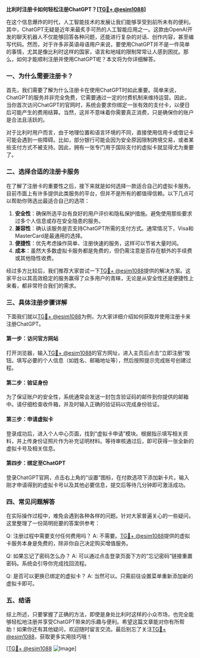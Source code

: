 **比利时注册卡如何轻松注册ChatGPT？[[TG💪+ @esim1088](https://t.me/s/esim1088)]**

在这个信息爆炸的时代，人工智能技术的发展让我们能够享受到前所未有的便利。其中，ChatGPT无疑是近年来最炙手可热的人工智能应用之一。这款由OpenAI开发的聊天机器人不仅能够回答各种问题，还能进行复杂的对话、创作内容，甚至编写代码。然而，对于许多非英语母语用户来说，要使用ChatGPT并不是一件简单的事情，尤其是像比利时这样的国家，语言和地域的限制常常让人感到困扰。那么，如何才能顺利注册并使用ChatGPT呢？本文将为你详细解答。

### 一、为什么需要注册卡？

首先，我们需要了解为什么注册卡在使用ChatGPT时如此重要。简单来说，ChatGPT的服务并非完全免费，它需要通过一定的付费机制来维持运营。因此，当你首次访问ChatGPT的官网时，系统会要求你绑定一张有效的支付卡，以便日后可能产生的费用结算。当然，这并不意味着你需要真正消费，只是确保你的账户是合法且活跃的。

对于比利时用户而言，由于地理位置和语言环境的不同，直接使用信用卡或借记卡可能会遇到一些障碍。比如，部分银行可能会因为安全原因限制跨境交易，或者某些支付方式不被支持。因此，拥有一张专门用于国际支付的虚拟卡就显得尤为重要了。

### 二、选择合适的注册卡服务

在了解了注册卡的重要性之后，接下来就是如何选择一款适合自己的虚拟卡服务。目前市面上有许多提供此类服务的平台，但并不是所有的都值得信赖。以下几点可以帮助你筛选出最适合自己的选项：

1. **安全性**：确保所选平台有良好的用户评价和隐私保护措施。避免使用那些要求过多个人信息或存在安全隐患的服务。
2. **兼容性**：确认该服务是否支持ChatGPT所需的支付方式。通常情况下，Visa和MasterCard是最通用的选择。
3. **便捷性**：优先考虑操作简单、注册快速的服务，这样可以节省大量时间。
4. **成本**：虽然大多数虚拟卡服务都是免费的，但仍需注意是否存在额外的手续费或其他隐性收费。

经过多方比较后，我们推荐大家尝试一下[TG💪+ @esim1088](https://t.me/s/esim1088)提供的解决方案。这家平台以其高效稳定的服务赢得了众多用户的青睐，无论是从安全性还是便捷性上来看，都非常符合我们的需求。

### 三、具体注册步骤详解

下面我们就以[TG💪+ @esim1088](https://t.me/s/esim1088)为例，为大家详细介绍如何获取并使用注册卡来注册ChatGPT。

#### 第一步：访问官方网站
打开浏览器，输入[TG💪+ @esim1088](https://t.me/s/esim1088)的官方网址，进入主页后点击“立即注册”按钮。填写必要的个人信息（如姓名、邮箱地址等），然后按照提示完成账号创建过程。

#### 第二步：验证身份
为了保证账户的安全性，系统通常会发送一封包含验证码的邮件到你提供的邮箱中。请仔细检查收件箱，并及时输入正确的验证码以完成身份验证。

#### 第三步：申请虚拟卡
登录成功后，进入个人中心页面，找到“虚拟卡申请”模块。根据指示填写相关资料，并上传身份证照片作为补充证明材料。等待审核通过后，即可获得一张全新的虚拟卡号及相关信息。

#### 第四步：绑定至ChatGPT
登录ChatGPT官网，点击右上角的“设置”图标，在付款选项下添加新卡片。输入刚才申请得到的虚拟卡号以及其他必要信息，提交后等待几分钟即可激活成功。

### 四、常见问题解答

在实际操作过程中，难免会遇到各种各样的问题。针对大家普遍关心的一些疑问，这里整理了一份简明扼要的答案供参考：

Q: 注册过程中需要支付任何费用吗？
A: 不需要。[TG💪+ @esim1088](https://t.me/s/esim1088)提供的虚拟卡服务本身是免费的，除非你自己决定购买增值服务。

Q: 如果忘记了密码怎么办？
A: 可以通过点击登录页面下方的“忘记密码”链接重置密码。系统会引导你完成找回流程。

Q: 是否可以更换已绑定的虚拟卡？
A: 当然可以。只需前往设置菜单重新添加新的虚拟卡即可。

### 五、结语

综上所述，只要掌握了正确的方法，即使是身处比利时这样的小众市场，也完全能够轻松地注册并享受ChatGPT带来的乐趣与便利。希望这篇文章能对你有所帮助！如果你还有其他疑问，欢迎随时留言交流。最后别忘了关注[TG💪+ @esim1088](https://t.me/s/esim1088)，获取更多实用技巧哦！

[[TG💪+ @esim1088](https://t.me/s/esim1088) ![Image](https://i.postimg.cc/4NQfJmqS/Snipaste-2025-05-13-00-14-12.png)]